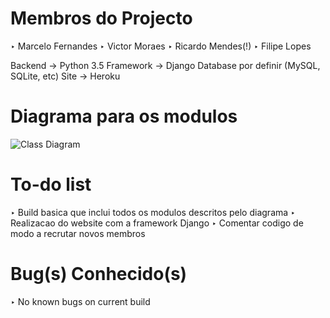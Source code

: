 # Membros do Projecto
‣ Marcelo Fernandes
‣ Victor Moraes
‣ Ricardo Mendes(!)
‣ Filipe Lopes


Backend → Python 3.5
Framework → Django
Database por definir (MySQL, SQLite, etc)
Site → Heroku


# Diagrama para os modulos
![Class Diagram](https://github.com/clubeprogramacao/mmorpg2WebBased/tree/master/ClassDiagram.png)

# To-do list
‣ Build basica que inclui todos os modulos descritos pelo diagrama
‣ Realizacao do website com a framework Django
‣ Comentar codigo de modo a recrutar novos membros

# Bug(s) Conhecido(s)
‣ No known bugs on current build 

